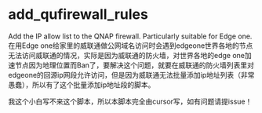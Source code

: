 # add_qufirewall_rules
Add the IP allow list to the QNAP firewall. Particularly suitable for Edge one.
在用Edge one给家里的威联通做公网域名访问时会遇到edgeone世界各地的节点无法访问威联通的情况，实际是因为威联通的防火墙，对世界各地的edge one加速节点因为地理位置而Ban了，要解决这个问题，就要在威联通的防火墙列表里对edgeone的回源ip网段允许访问，但是因为威联通无法批量添加ip地址列表（非常愚蠢），所以有了这个批量添加ip地址段的脚本。

我这个小白写不来这个脚本，所以本脚本完全由cursor写，如有问题请提issue！
